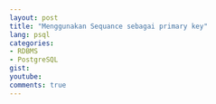 ```yaml
---
layout: post
title: "Menggunakan Sequance sebagai primary key"
lang: psql
categories:
- RDBMS
- PostgreSQL
gist: 
youtube: 
comments: true
---
```


